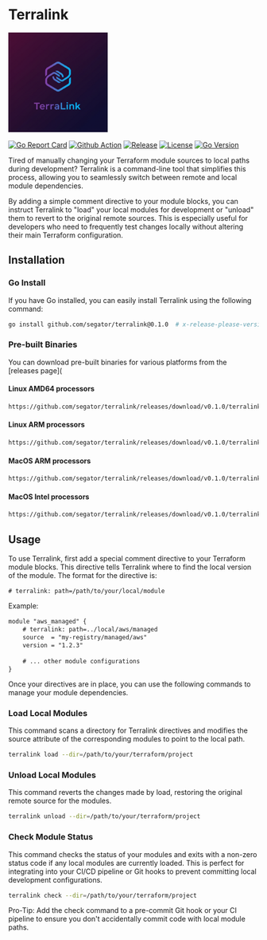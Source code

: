 # Terralink
<img src="./assets/terralink-logo.png" alt="Terralink Logo" style="width: 200px;">





[![Go Report Card](https://goreportcard.com/badge/github.com/segator/terralink)](https://goreportcard.com/report/github.com/segator/terralink)
[![Github Action](https://github.com/segator/terralink/actions/workflows/main.yml/badge.svg)](https://github.com/segator/terralink/actions/workflows/main.yml)
[![Release](https://img.shields.io/github/release/segator/terralink.svg)](https://github.com/segator/terralink/releases/latest)
[![License](https://img.shields.io/github/license/segator/terralink)](https://github.com/segator/terralink/blob/main/LICENSE)
[![Go Version](https://img.shields.io/github/go-mod/go-version/segator/terralink)](https://github.com/segator/terralink)


Tired of manually changing your Terraform module sources to local paths during development? Terralink is a command-line tool that simplifies this process, allowing you to seamlessly switch between remote and local module dependencies.

By adding a simple comment directive to your module blocks, you can instruct Terralink to "load" your local modules for development or "unload" them to revert to the original remote sources. This is especially useful for developers who need to frequently test changes locally without altering their main Terraform configuration.
## Installation

### Go Install
If you have Go installed, you can easily install Terralink using the following command:
```bash
go install github.com/segator/terralink@0.1.0  # x-release-please-version 
```

### Pre-built Binaries
You can download pre-built binaries for various platforms from the [releases page](

#### Linux AMD64 processors
```bash
https://github.com/segator/terralink/releases/download/v0.1.0/terralink-0.1.0-linux-amd64  # x-release-please-version 
```

#### Linux ARM processors
```bash
https://github.com/segator/terralink/releases/download/v0.1.0/terralink-0.1.0-linux-arm64  # x-release-please-version
```

#### MacOS ARM processors
```bash
https://github.com/segator/terralink/releases/download/v0.1.0/terralink-0.1.0-darwin-arm64  # x-release-please-version
```

#### MacOS Intel processors
```bash
https://github.com/segator/terralink/releases/download/v0.1.0/terralink-0.1.0-darwin-amd64  # x-release-please-version
```

## Usage

To use Terralink, first add a special comment directive to your Terraform module blocks. This directive tells Terralink where to find the local version of the module.
The format for the directive is: 

```hcl
# terralink: path=/path/to/your/local/module
```

Example:
```hcl
module "aws_managed" {
    # terralink: path=../local/aws/managed
    source  = "my-registry/managed/aws"
    version = "1.2.3"
    
    # ... other module configurations
}
```
Once your directives are in place, you can use the following commands to manage your module dependencies.

### Load Local Modules

This command scans a directory for Terralink directives and modifies the source attribute of the corresponding modules to point to the local path.
```bash
terralink load --dir=/path/to/your/terraform/project
```

### Unload Local Modules

This command reverts the changes made by load, restoring the original remote source for the modules.
```bash
terralink unload --dir=/path/to/your/terraform/project
```

### Check Module Status

This command checks the status of your modules and exits with a non-zero status code if any local modules are currently loaded. This is perfect for integrating into your CI/CD pipeline or Git hooks to prevent committing local development configurations.
```bash
terralink check --dir=/path/to/your/terraform/project
```

Pro-Tip: Add the check command to a pre-commit Git hook or your CI pipeline to ensure you don't accidentally commit code with local module paths.
